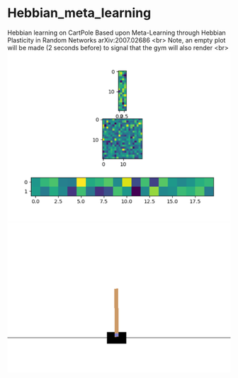 # Hebbian_meta_learning
Hebbian learning on CartPole
Based upon Meta-Learning through Hebbian Plasticity in Random Networks arXiv:2007.02686 <br\>
Note, an empty plot will be made (2 seconds before) to signal that the gym will also render <br\>
<img src="https://github.com/MOVzeroOne/Hebbian_meta_learning/blob/master/network.PNG"> <img src="https://github.com/MOVzeroOne/Hebbian_meta_learning/blob/master/CartPole.PNG">
